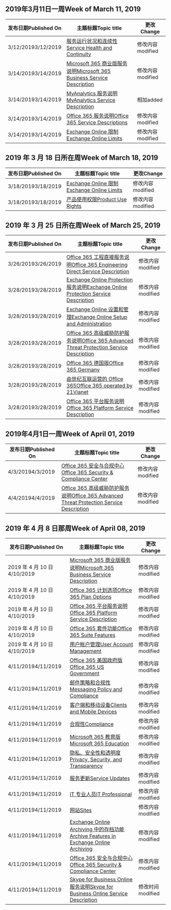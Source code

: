 <!-- This file is generated automatically each week. Changes made to this file will be overwritten.-->




## <a name="week-of-march-11-2019"></a><span data-ttu-id="88acb-101">2019年3月11日一周</span><span class="sxs-lookup"><span data-stu-id="88acb-101">Week of March 11, 2019</span></span>


| <span data-ttu-id="88acb-102">发布日期</span><span class="sxs-lookup"><span data-stu-id="88acb-102">Published On</span></span> |<span data-ttu-id="88acb-103">主题标题</span><span class="sxs-lookup"><span data-stu-id="88acb-103">Topic title</span></span> | <span data-ttu-id="88acb-104">更改</span><span class="sxs-lookup"><span data-stu-id="88acb-104">Change</span></span> |
|------|------------|--------|
| <span data-ttu-id="88acb-105">3/12/2019</span><span class="sxs-lookup"><span data-stu-id="88acb-105">3/12/2019</span></span> | [<span data-ttu-id="88acb-106">服务运行状况和连续性</span><span class="sxs-lookup"><span data-stu-id="88acb-106">Service Health and Continuity</span></span>](/Office365/ServiceDescriptions/office-365-platform-service-description/service-health-and-continuity) | <span data-ttu-id="88acb-107">修改内容</span><span class="sxs-lookup"><span data-stu-id="88acb-107">modified</span></span> |
| <span data-ttu-id="88acb-108">3/14/2019</span><span class="sxs-lookup"><span data-stu-id="88acb-108">3/14/2019</span></span> | [<span data-ttu-id="88acb-109">Microsoft 365 商业版服务说明</span><span class="sxs-lookup"><span data-stu-id="88acb-109">Microsoft 365 Business Service Description</span></span>](/Office365/ServiceDescriptions/microsoft-365-business-service-description) | <span data-ttu-id="88acb-110">修改内容</span><span class="sxs-lookup"><span data-stu-id="88acb-110">modified</span></span> |
| <span data-ttu-id="88acb-111">3/14/2019</span><span class="sxs-lookup"><span data-stu-id="88acb-111">3/14/2019</span></span> | [<span data-ttu-id="88acb-112">MyAnalytics 服务说明</span><span class="sxs-lookup"><span data-stu-id="88acb-112">MyAnalytics Service Description</span></span>](/Office365/ServiceDescriptions/mya-service-description) | <span data-ttu-id="88acb-113">相加</span><span class="sxs-lookup"><span data-stu-id="88acb-113">added</span></span> |
| <span data-ttu-id="88acb-114">3/14/2019</span><span class="sxs-lookup"><span data-stu-id="88acb-114">3/14/2019</span></span> | [<span data-ttu-id="88acb-115">Office 365 服务说明</span><span class="sxs-lookup"><span data-stu-id="88acb-115">Office 365 Service Descriptions </span></span>](/Office365/ServiceDescriptions/office-365-service-descriptions-technet-library) | <span data-ttu-id="88acb-116">修改内容</span><span class="sxs-lookup"><span data-stu-id="88acb-116">modified</span></span> |
| <span data-ttu-id="88acb-117">3/14/2019</span><span class="sxs-lookup"><span data-stu-id="88acb-117">3/14/2019</span></span> | [<span data-ttu-id="88acb-118">Exchange Online 限制</span><span class="sxs-lookup"><span data-stu-id="88acb-118">Exchange Online Limits</span></span>](/Office365/ServiceDescriptions/exchange-online-service-description/exchange-online-limits) | <span data-ttu-id="88acb-119">修改内容</span><span class="sxs-lookup"><span data-stu-id="88acb-119">modified</span></span> |


## <a name="week-of-march-18-2019"></a><span data-ttu-id="88acb-120">2019 年 3 月 18 日所在周</span><span class="sxs-lookup"><span data-stu-id="88acb-120">Week of March 18, 2019</span></span>


| <span data-ttu-id="88acb-121">发布日期</span><span class="sxs-lookup"><span data-stu-id="88acb-121">Published On</span></span> |<span data-ttu-id="88acb-122">主题标题</span><span class="sxs-lookup"><span data-stu-id="88acb-122">Topic title</span></span> | <span data-ttu-id="88acb-123">更改</span><span class="sxs-lookup"><span data-stu-id="88acb-123">Change</span></span> |
|------|------------|--------|
| <span data-ttu-id="88acb-124">3/18/2019</span><span class="sxs-lookup"><span data-stu-id="88acb-124">3/18/2019</span></span> | [<span data-ttu-id="88acb-125">Exchange Online 限制</span><span class="sxs-lookup"><span data-stu-id="88acb-125">Exchange Online Limits</span></span>](/Office365/ServiceDescriptions/exchange-online-service-description/exchange-online-limits) | <span data-ttu-id="88acb-126">修改内容</span><span class="sxs-lookup"><span data-stu-id="88acb-126">modified</span></span> |
| <span data-ttu-id="88acb-127">3/18/2019</span><span class="sxs-lookup"><span data-stu-id="88acb-127">3/18/2019</span></span> | [<span data-ttu-id="88acb-128">产品使用权限</span><span class="sxs-lookup"><span data-stu-id="88acb-128">Product Use Rights</span></span>](/Office365/ServiceDescriptions/office-365-platform-service-description/product-use-rights) | <span data-ttu-id="88acb-129">修改内容</span><span class="sxs-lookup"><span data-stu-id="88acb-129">modified</span></span> |


## <a name="week-of-march-25-2019"></a><span data-ttu-id="88acb-130">2019 年 3 月 25 日所在周</span><span class="sxs-lookup"><span data-stu-id="88acb-130">Week of March 25, 2019</span></span>


| <span data-ttu-id="88acb-131">发布日期</span><span class="sxs-lookup"><span data-stu-id="88acb-131">Published On</span></span> |<span data-ttu-id="88acb-132">主题标题</span><span class="sxs-lookup"><span data-stu-id="88acb-132">Topic title</span></span> | <span data-ttu-id="88acb-133">更改</span><span class="sxs-lookup"><span data-stu-id="88acb-133">Change</span></span> |
|------|------------|--------|
| <span data-ttu-id="88acb-134">3/26/2019</span><span class="sxs-lookup"><span data-stu-id="88acb-134">3/26/2019</span></span> | [<span data-ttu-id="88acb-135">Office 365 工程直接服务说明</span><span class="sxs-lookup"><span data-stu-id="88acb-135">Office 365 Engineering Direct Service Description</span></span>](/Office365/ServiceDescriptions/office-365-engineering-direct-service-description) | <span data-ttu-id="88acb-136">修改内容</span><span class="sxs-lookup"><span data-stu-id="88acb-136">modified</span></span> |
| <span data-ttu-id="88acb-137">3/28/2019</span><span class="sxs-lookup"><span data-stu-id="88acb-137">3/28/2019</span></span> | [<span data-ttu-id="88acb-138">Exchange Online Protection 服务说明</span><span class="sxs-lookup"><span data-stu-id="88acb-138">Exchange Online Protection Service Description</span></span>](/Office365/ServiceDescriptions/exchange-online-protection-service-description/exchange-online-protection-service-description) | <span data-ttu-id="88acb-139">修改内容</span><span class="sxs-lookup"><span data-stu-id="88acb-139">modified</span></span> |
| <span data-ttu-id="88acb-140">3/28/2019</span><span class="sxs-lookup"><span data-stu-id="88acb-140">3/28/2019</span></span> | [<span data-ttu-id="88acb-141">Exchange Online 设置和管理</span><span class="sxs-lookup"><span data-stu-id="88acb-141">Exchange Online Setup and Administration</span></span>](/Office365/ServiceDescriptions/exchange-online-service-description/exchange-online-setup-and-administration) | <span data-ttu-id="88acb-142">修改内容</span><span class="sxs-lookup"><span data-stu-id="88acb-142">modified</span></span> |
| <span data-ttu-id="88acb-143">3/28/2019</span><span class="sxs-lookup"><span data-stu-id="88acb-143">3/28/2019</span></span> | [<span data-ttu-id="88acb-144">Office 365 高级威胁防护服务说明</span><span class="sxs-lookup"><span data-stu-id="88acb-144">Office 365 Advanced Threat Protection Service Description</span></span>](/Office365/ServiceDescriptions/office-365-advanced-threat-protection-service-description) | <span data-ttu-id="88acb-145">修改内容</span><span class="sxs-lookup"><span data-stu-id="88acb-145">modified</span></span> |
| <span data-ttu-id="88acb-146">3/28/2019</span><span class="sxs-lookup"><span data-stu-id="88acb-146">3/28/2019</span></span> | [<span data-ttu-id="88acb-147">Office 365 德国版</span><span class="sxs-lookup"><span data-stu-id="88acb-147">Office 365 Germany</span></span>](/Office365/ServiceDescriptions/office-365-platform-service-description/office-365-germany) | <span data-ttu-id="88acb-148">修改内容</span><span class="sxs-lookup"><span data-stu-id="88acb-148">modified</span></span> |
| <span data-ttu-id="88acb-149">3/28/2019</span><span class="sxs-lookup"><span data-stu-id="88acb-149">3/28/2019</span></span> | [<span data-ttu-id="88acb-150">由世纪互联运营的 Office 365</span><span class="sxs-lookup"><span data-stu-id="88acb-150">Office 365 operated by 21Vianet</span></span>](/Office365/ServiceDescriptions/office-365-platform-service-description/office-365-operated-by-21vianet) | <span data-ttu-id="88acb-151">修改内容</span><span class="sxs-lookup"><span data-stu-id="88acb-151">modified</span></span> |
| <span data-ttu-id="88acb-152">3/28/2019</span><span class="sxs-lookup"><span data-stu-id="88acb-152">3/28/2019</span></span> | [<span data-ttu-id="88acb-153">Office 365 平台服务说明</span><span class="sxs-lookup"><span data-stu-id="88acb-153">Office 365 Platform Service Description</span></span>](/Office365/ServiceDescriptions/office-365-platform-service-description/office-365-platform-service-description) | <span data-ttu-id="88acb-154">修改内容</span><span class="sxs-lookup"><span data-stu-id="88acb-154">modified</span></span> |


## <a name="week-of-april-01-2019"></a><span data-ttu-id="88acb-155">2019年4月1日一周</span><span class="sxs-lookup"><span data-stu-id="88acb-155">Week of April 01, 2019</span></span>


| <span data-ttu-id="88acb-156">发布日期</span><span class="sxs-lookup"><span data-stu-id="88acb-156">Published On</span></span> |<span data-ttu-id="88acb-157">主题标题</span><span class="sxs-lookup"><span data-stu-id="88acb-157">Topic title</span></span> | <span data-ttu-id="88acb-158">更改</span><span class="sxs-lookup"><span data-stu-id="88acb-158">Change</span></span> |
|------|------------|--------|
| <span data-ttu-id="88acb-159">4/3/2019</span><span class="sxs-lookup"><span data-stu-id="88acb-159">4/3/2019</span></span> | [<span data-ttu-id="88acb-160">Office 365 安全与合规中心</span><span class="sxs-lookup"><span data-stu-id="88acb-160">Office 365 Security & Compliance Center</span></span>](/Office365/ServiceDescriptions/office-365-platform-service-description/office-365-securitycompliance-center) | <span data-ttu-id="88acb-161">修改内容</span><span class="sxs-lookup"><span data-stu-id="88acb-161">modified</span></span> |
| <span data-ttu-id="88acb-162">4/4/2019</span><span class="sxs-lookup"><span data-stu-id="88acb-162">4/4/2019</span></span> | [<span data-ttu-id="88acb-163">Office 365 高级威胁防护服务说明</span><span class="sxs-lookup"><span data-stu-id="88acb-163">Office 365 Advanced Threat Protection Service Description</span></span>](/Office365/ServiceDescriptions/office-365-advanced-threat-protection-service-description) | <span data-ttu-id="88acb-164">修改内容</span><span class="sxs-lookup"><span data-stu-id="88acb-164">modified</span></span> |


## <a name="week-of-april-08-2019"></a><span data-ttu-id="88acb-165">2019 年 4 月 8 日那周</span><span class="sxs-lookup"><span data-stu-id="88acb-165">Week of April 08, 2019</span></span>


| <span data-ttu-id="88acb-166">发布日期</span><span class="sxs-lookup"><span data-stu-id="88acb-166">Published On</span></span> |<span data-ttu-id="88acb-167">主题标题</span><span class="sxs-lookup"><span data-stu-id="88acb-167">Topic title</span></span> | <span data-ttu-id="88acb-168">更改</span><span class="sxs-lookup"><span data-stu-id="88acb-168">Change</span></span> |
|------|------------|--------|
| <span data-ttu-id="88acb-169">2019 年 4 月 10 日</span><span class="sxs-lookup"><span data-stu-id="88acb-169">4/10/2019</span></span> | [<span data-ttu-id="88acb-170">Microsoft 365 商业版服务说明</span><span class="sxs-lookup"><span data-stu-id="88acb-170">Microsoft 365 Business Service Description</span></span>](/Office365/ServiceDescriptions/microsoft-365-business-service-description) | <span data-ttu-id="88acb-171">修改内容</span><span class="sxs-lookup"><span data-stu-id="88acb-171">modified</span></span> |
| <span data-ttu-id="88acb-172">2019 年 4 月 10 日</span><span class="sxs-lookup"><span data-stu-id="88acb-172">4/10/2019</span></span> | [<span data-ttu-id="88acb-173">Office 365 计划选项</span><span class="sxs-lookup"><span data-stu-id="88acb-173">Office 365 Plan Options</span></span>](/Office365/ServiceDescriptions/office-365-platform-service-description/office-365-plan-options) | <span data-ttu-id="88acb-174">修改内容</span><span class="sxs-lookup"><span data-stu-id="88acb-174">modified</span></span> |
| <span data-ttu-id="88acb-175">2019 年 4 月 10 日</span><span class="sxs-lookup"><span data-stu-id="88acb-175">4/10/2019</span></span> | [<span data-ttu-id="88acb-176">Office 365 平台服务说明</span><span class="sxs-lookup"><span data-stu-id="88acb-176">Office 365 Platform Service Description</span></span>](/Office365/ServiceDescriptions/office-365-platform-service-description/office-365-platform-service-description) | <span data-ttu-id="88acb-177">修改内容</span><span class="sxs-lookup"><span data-stu-id="88acb-177">modified</span></span> |
| <span data-ttu-id="88acb-178">2019 年 4 月 10 日</span><span class="sxs-lookup"><span data-stu-id="88acb-178">4/10/2019</span></span> | [<span data-ttu-id="88acb-179">Office 365 套件功能</span><span class="sxs-lookup"><span data-stu-id="88acb-179">Office 365 Suite Features</span></span>](/Office365/ServiceDescriptions/office-365-platform-service-description/office-365-suite-features) | <span data-ttu-id="88acb-180">修改内容</span><span class="sxs-lookup"><span data-stu-id="88acb-180">modified</span></span> |
| <span data-ttu-id="88acb-181">2019 年 4 月 10 日</span><span class="sxs-lookup"><span data-stu-id="88acb-181">4/10/2019</span></span> | [<span data-ttu-id="88acb-182">用户帐户管理</span><span class="sxs-lookup"><span data-stu-id="88acb-182">User Account Management</span></span>](/Office365/ServiceDescriptions/office-365-platform-service-description/user-account-management) | <span data-ttu-id="88acb-183">修改内容</span><span class="sxs-lookup"><span data-stu-id="88acb-183">modified</span></span> |
| <span data-ttu-id="88acb-184">4/11/2019</span><span class="sxs-lookup"><span data-stu-id="88acb-184">4/11/2019</span></span> | [<span data-ttu-id="88acb-185">Office 365 美国政府版</span><span class="sxs-lookup"><span data-stu-id="88acb-185">Office 365 US Government</span></span>](/Office365/ServiceDescriptions/office-365-platform-service-description/office-365-us-government/office-365-us-government) | <span data-ttu-id="88acb-186">修改内容</span><span class="sxs-lookup"><span data-stu-id="88acb-186">modified</span></span> |
| <span data-ttu-id="88acb-187">4/11/2019</span><span class="sxs-lookup"><span data-stu-id="88acb-187">4/11/2019</span></span> | [<span data-ttu-id="88acb-188">邮件策略和合规性</span><span class="sxs-lookup"><span data-stu-id="88acb-188">Messaging Policy and Compliance</span></span>](/Office365/ServiceDescriptions/exchange-online-protection-service-description/messaging-policy-and-compliance-servicedesc) | <span data-ttu-id="88acb-189">修改内容</span><span class="sxs-lookup"><span data-stu-id="88acb-189">modified</span></span> |
| <span data-ttu-id="88acb-190">4/11/2019</span><span class="sxs-lookup"><span data-stu-id="88acb-190">4/11/2019</span></span> | [<span data-ttu-id="88acb-191">客户端和移动设备</span><span class="sxs-lookup"><span data-stu-id="88acb-191">Clients and Mobile Devices</span></span>](/Office365/ServiceDescriptions/exchange-online-service-description/clients-and-mobile-devices) | <span data-ttu-id="88acb-192">修改内容</span><span class="sxs-lookup"><span data-stu-id="88acb-192">modified</span></span> |
| <span data-ttu-id="88acb-193">4/11/2019</span><span class="sxs-lookup"><span data-stu-id="88acb-193">4/11/2019</span></span> | [<span data-ttu-id="88acb-194">合规性</span><span class="sxs-lookup"><span data-stu-id="88acb-194">Compliance</span></span>](/Office365/ServiceDescriptions/office-365-platform-service-description/compliance-servicedesc) | <span data-ttu-id="88acb-195">修改内容</span><span class="sxs-lookup"><span data-stu-id="88acb-195">modified</span></span> |
| <span data-ttu-id="88acb-196">4/11/2019</span><span class="sxs-lookup"><span data-stu-id="88acb-196">4/11/2019</span></span> | [<span data-ttu-id="88acb-197">Microsoft 365 教育版</span><span class="sxs-lookup"><span data-stu-id="88acb-197">Microsoft 365 Education</span></span>](/Office365/ServiceDescriptions/office-365-platform-service-description/microsoft-365-education) | <span data-ttu-id="88acb-198">修改内容</span><span class="sxs-lookup"><span data-stu-id="88acb-198">modified</span></span> |
| <span data-ttu-id="88acb-199">4/11/2019</span><span class="sxs-lookup"><span data-stu-id="88acb-199">4/11/2019</span></span> | [<span data-ttu-id="88acb-200">隐私、安全性和透明度</span><span class="sxs-lookup"><span data-stu-id="88acb-200">Privacy, Security, and Transparency</span></span>](/Office365/ServiceDescriptions/office-365-platform-service-description/privacy-security-and-transparency) | <span data-ttu-id="88acb-201">修改内容</span><span class="sxs-lookup"><span data-stu-id="88acb-201">modified</span></span> |
| <span data-ttu-id="88acb-202">4/11/2019</span><span class="sxs-lookup"><span data-stu-id="88acb-202">4/11/2019</span></span> | [<span data-ttu-id="88acb-203">服务更新</span><span class="sxs-lookup"><span data-stu-id="88acb-203">Service Updates</span></span>](/Office365/ServiceDescriptions/office-365-platform-service-description/service-updates) | <span data-ttu-id="88acb-204">修改内容</span><span class="sxs-lookup"><span data-stu-id="88acb-204">modified</span></span> |
| <span data-ttu-id="88acb-205">4/11/2019</span><span class="sxs-lookup"><span data-stu-id="88acb-205">4/11/2019</span></span> | [<span data-ttu-id="88acb-206">IT 专业人员</span><span class="sxs-lookup"><span data-stu-id="88acb-206">IT Professional</span></span>](/Office365/ServiceDescriptions/sharepoint-online-service-description/it-professional) | <span data-ttu-id="88acb-207">修改内容</span><span class="sxs-lookup"><span data-stu-id="88acb-207">modified</span></span> |
| <span data-ttu-id="88acb-208">4/11/2019</span><span class="sxs-lookup"><span data-stu-id="88acb-208">4/11/2019</span></span> | [<span data-ttu-id="88acb-209">网站</span><span class="sxs-lookup"><span data-stu-id="88acb-209">Sites</span></span>](/Office365/ServiceDescriptions/sharepoint-online-service-description/sites-servicedesc) | <span data-ttu-id="88acb-210">修改内容</span><span class="sxs-lookup"><span data-stu-id="88acb-210">modified</span></span> |
| <span data-ttu-id="88acb-211">4/11/2019</span><span class="sxs-lookup"><span data-stu-id="88acb-211">4/11/2019</span></span> | [<span data-ttu-id="88acb-212">Exchange Online Archiving 中的存档功能</span><span class="sxs-lookup"><span data-stu-id="88acb-212">Archive Features in Exchange Online Archiving</span></span>](/Office365/ServiceDescriptions/exchange-online-archiving-service-description/archive-features) | <span data-ttu-id="88acb-213">修改内容</span><span class="sxs-lookup"><span data-stu-id="88acb-213">modified</span></span> |
| <span data-ttu-id="88acb-214">4/11/2019</span><span class="sxs-lookup"><span data-stu-id="88acb-214">4/11/2019</span></span> | [<span data-ttu-id="88acb-215">Office 365 安全与合规中心</span><span class="sxs-lookup"><span data-stu-id="88acb-215">Office 365 Security & Compliance Center</span></span>](/Office365/ServiceDescriptions/office-365-platform-service-description/office-365-securitycompliance-center) | <span data-ttu-id="88acb-216">修改内容</span><span class="sxs-lookup"><span data-stu-id="88acb-216">modified</span></span> |
| <span data-ttu-id="88acb-217">4/11/2019</span><span class="sxs-lookup"><span data-stu-id="88acb-217">4/11/2019</span></span> | [<span data-ttu-id="88acb-218">Skype for Business Online 服务说明</span><span class="sxs-lookup"><span data-stu-id="88acb-218">Skype for Business Online Service Description</span></span>](/Office365/ServiceDescriptions/skype-for-business-online-service-description/skype-for-business-online-service-description) | <span data-ttu-id="88acb-219">修改时间</span><span class="sxs-lookup"><span data-stu-id="88acb-219">modified</span></span> |
